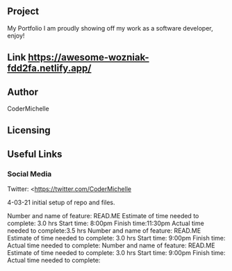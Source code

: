 ## Project
My Portfolio
I am proudly showing off my work as a software developer, enjoy!

## Link https://awesome-wozniak-fdd2fa.netlify.app/

## Author
CoderMichelle 

## Licensing

## Useful Links

### Social Media

Twitter: <https://twitter.com/CoderMichelle

4-03-21 initial setup of repo and files.

Number and name of feature: READ.ME
Estimate of time needed to complete: 3.0 hrs
Start time: 8:00pm
Finish time:11:30pm
Actual time needed to complete:3.5 hrs
Number and name of feature: READ.ME
Estimate of time needed to complete: 3.0 hrs
Start time: 9:00pm
Finish time:
Actual time needed to complete:
Number and name of feature: READ.ME
Estimate of time needed to complete: 3.0 hrs
Start time: 9:00pm
Finish time:
Actual time needed to complete:
